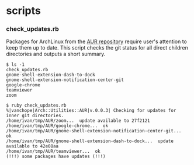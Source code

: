# scripts

### check_updates.rb

Packages for ArchLinux from the [AUR repository](https://wiki.archlinux.org/index.php/Arch_User_Repository) require user's attention to keep them up to date. 
This script checks the git status for all direct children directories and outputs a short summary.

```
$ ls -1 
check_updates.rb
gnome-shell-extension-dash-to-dock
gnome-shell-extension-notification-center-git
google-chrome
teamviewer
zoom

$ ruby check_updates.rb 
%|vanchope|Arch::Utilities::AUR|v.0.0.3| Checking for updates for inner git directories.
/home/ivan/tmp/AUR/zoom...  update available to 27f2121
/home/ivan/tmp/AUR/google-chrome...  ok
/home/ivan/tmp/AUR/gnome-shell-extension-notification-center-git...  ok
/home/ivan/tmp/AUR/gnome-shell-extension-dash-to-dock...  update available to 42e08aa
/home/ivan/tmp/AUR/teamviewer...  ok
(!!!) some packages have updates (!!!)
```

